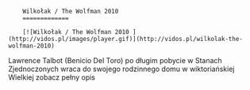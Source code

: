 
        Wilkołak / The Wolfman 2010 
        =============
        
        [![Wilkołak / The Wolfman 2010 ](http://vidos.pl/images/player.gif)](http://vidos.pl/wilkolak-the-wolfman-2010)
        
        
 Lawrence Talbot (Benicio Del Toro) po długim pobycie w Stanach Zjednoczonych wraca do swojego rodzinnego domu w wiktoriańskiej Wielkiej zobacz pełny opis
    